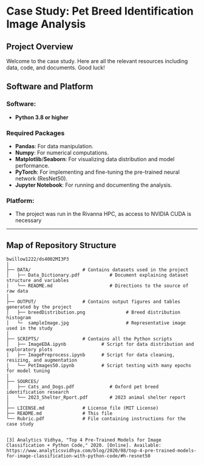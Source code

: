 # Case Study: Pet Breed Identification Image Analysis

## Project Overview
Welcome to the case study. Here are all the relevant resources including data, code, and documents. Good luck!

## Software and Platform

### Software:
- **Python 3.8 or higher**

### Required Packages
- **Pandas**: For data manipulation.  
- **Numpy**: For numerical computations.  
- **Matplotlib**/**Seaborn**: For visualizing data distribution and model performance.  
- **PyTorch**: For implementing and fine-tuning the pre-trained neural network (ResNet50).  
- **Jupyter Notebook**: For running and documenting the analysis.

### Platform:
- The project was run in the Rivanna HPC, as access to NVIDIA CUDA is necessary

---

## Map of Repository Structure
```plaintext
bwillow1222/ds4002MI3P3
│
├── DATA/                   # Contains datasets used in the project
│   ├── Data_Dictionary.pdf           # Document explaining dataset structure and variables
│   └── README.md                     # Directions to the source of raw data
│
├── OUTPUT/                 # Contains output figures and tables generated by the project
│   ├── breedDistribution.png               # Breed distribution histogram
│   └─  sampleImage.jpg                     # Representative image used in the study
│
├── SCRIPTS/                # Contains all the Python scripts
│   ├── ImageEDA.ipynb             # Script for data distribution and exploratory plots
│   ├── ImagePreprocess.ipynb      # Script for data cleaning, resizing, and augmentation
│   └── PetImages50.ipynb          # Script testing with many epochs for model tuning
│
├── SOURCES/
│   ├── Cats_and_Dogs.pdf             # Oxford pet breed identification research
│   └── 2023_Shelter_Rport.pdf        # 2023 animal shelter report
│   
├── LICENSE.md              # License file (MIT License)
├── README.md               # This file
└── Rubric.pdf              # File containing instructions for the case study


[3] Analytics Vidhya, "Top 4 Pre-Trained Models for Image Classification + Python Code," 2020. [Online]. Available: https://www.analyticsvidhya.com/blog/2020/08/top-4-pre-trained-models-for-image-classification-with-python-code/#h-resnet50
